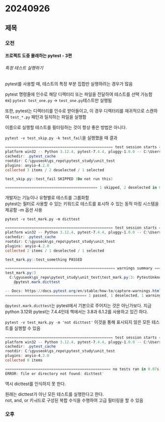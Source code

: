 # 20240926
## 제목

### 오전
#### 프로젝트 도중 몰래하는 pytest - 3편
###### 특정 테스트 실행하기
pytest를 사용할 때, 테스트의 특정 부분 집합만 실행하려는 경우가 많음  

pytest 명령줄에 인수로 해당 디렉터리 또는 파일을 전달하여 테스트를 선택 가능함  
ex) `pytest test_one.py` -> `test_one.py`테스트만 실행됨  

또한, pytest는 디렉터리를 인수로 받아들이고, 이 경우 디렉터리를 재귀적으로 스캔하여 `test_*.py` 패턴과 일치하는 파일을 실행함  

이름으로 실행할 테스트를 필터링하는 것이 항상 좋은 방법은 아니다.  

`pytest -v test_skip.py -k test_fail`을 실행했을 때 결과  

``` powershell
================================================= test session starts =================================================
platform win32 -- Python 3.12.4, pytest-7.4.4, pluggy-1.0.0 -- C:\Users\SSAFY\anaconda3\python.exe
cachedir: .pytest_cache
rootdir: C:\gyuseok\gs_repo\pytest_study\unit_test
plugins: anyio-4.2.0
collected 3 items / 2 deselected / 1 selected

test_skip.py::test_fail SKIPPED (Do not run this)                                                                [100%]

========================================== 1 skipped, 2 deselected in 0.02s ===========================================
```

개발자는 기능이나 유형별로 테스트를 그룹화함  
pytest는 필터로 사용할 수 있는 키워드로 테스트를 표시하 수 있는 동적 마킹 시스템을 제공함 -m 옵션 사용  

`pytest -v test_mark.py -m dicttest`

``` powershell
================================================= test session starts =================================================
platform win32 -- Python 3.12.4, pytest-7.4.4, pluggy-1.0.0 -- C:\Users\SSAFY\anaconda3\python.exe
cachedir: .pytest_cache
rootdir: C:\gyuseok\gs_repo\pytest_study\unit_test
plugins: anyio-4.2.0
collected 2 items / 1 deselected / 1 selected

test_mark.py::test_something PASSED                                                                              [100%]

================================================== warnings summary ===================================================
test_mark.py:3
  C:\gyuseok\gs_repo\pytest_study\unit_test\test_mark.py:3: PytestUnknownMarkWarning: Unknown pytest.mark.dicttest - is this a typo?  You can register custom marks to avoid this warning - for details, see https://docs.pytest.org/en/stable/how-to/mark.html
    @pytest.mark.dicttest

-- Docs: https://docs.pytest.org/en/stable/how-to/capture-warnings.html
===================================== 1 passed, 1 deselected, 1 warning in 0.02s ======================================
```

`@pytest.mark.dicttest`는 pytest에서 기본으로 주어지는 것은 아닌가보다. 지금 python 3.12와 pytest는 7.4.4인데 책에서는 3.8과 6.1.2를 사용하고 있긴 하다.  

`pytest -v test_mark.py -m 'not dicttest'` 이것을 통해 표시되지 않은 모든 테스트를 실행할 수 있음  

``` powershell
================================================= test session starts =================================================
platform win32 -- Python 3.12.4, pytest-7.4.4, pluggy-1.0.0 -- C:\Users\SSAFY\anaconda3\python.exe
cachedir: .pytest_cache
rootdir: C:\gyuseok\gs_repo\pytest_study\unit_test
plugins: anyio-4.2.0
collected 0 items

================================================ no tests ran in 0.07s ================================================
ERROR: file or directory not found: dicttest'
```
역시 dicttest를 인식하지 못 한다.  

원래는 dicttest가 아닌 모든 테스트를 실행한다고 한다.  
not, and, or 키ㅝ드로 구성된 복합 수식을 수행하여 고급 필터링을 할 수 있음  


### 오후